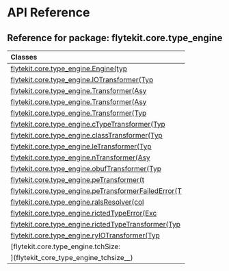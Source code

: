 # API Reference

## Reference for package: flytekit.core.type_engine

| Classes  |
| :------------- |
| [flytekit.core.type_engine.Engine(typ](flytekit_core_type_engine_engine_typ) |
| [flytekit.core.type_engine.IOTransformer(Typ](flytekit_core_type_engine_iotransformer_typ) |
| [flytekit.core.type_engine.Transformer(Asy](flytekit_core_type_engine_transformer_asy) |
| [flytekit.core.type_engine.Transformer(Asy](flytekit_core_type_engine_transformer_asy) |
| [flytekit.core.type_engine.Transformer(Typ](flytekit_core_type_engine_transformer_typ) |
| [flytekit.core.type_engine.cTypeTransformer(Typ](flytekit_core_type_engine_ctypetransformer_typ) |
| [flytekit.core.type_engine.classTransformer(Typ](flytekit_core_type_engine_classtransformer_typ) |
| [flytekit.core.type_engine.leTransformer(Typ](flytekit_core_type_engine_letransformer_typ) |
| [flytekit.core.type_engine.nTransformer(Asy](flytekit_core_type_engine_ntransformer_asy) |
| [flytekit.core.type_engine.obufTransformer(Typ](flytekit_core_type_engine_obuftransformer_typ) |
| [flytekit.core.type_engine.peTransformer(t](flytekit_core_type_engine_petransformer_t) |
| [flytekit.core.type_engine.peTransformerFailedError(T](flytekit_core_type_engine_petransformerfailederror_t) |
| [flytekit.core.type_engine.ralsResolver(col](flytekit_core_type_engine_ralsresolver_col) |
| [flytekit.core.type_engine.rictedTypeError(Exc](flytekit_core_type_engine_rictedtypeerror_exc) |
| [flytekit.core.type_engine.rictedTypeTransformer(Typ](flytekit_core_type_engine_rictedtypetransformer_typ) |
| [flytekit.core.type_engine.ryIOTransformer(Typ](flytekit_core_type_engine_ryiotransformer_typ) |
| [flytekit.core.type_engine.tchSize:
](flytekit_core_type_engine_tchsize__) |
